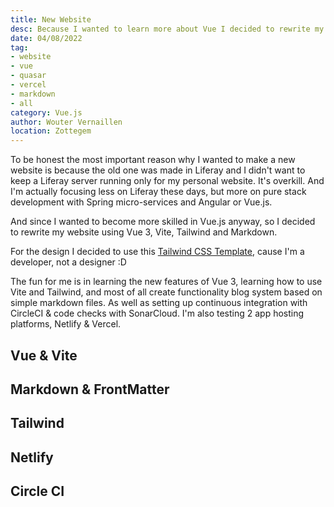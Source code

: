```yaml
---
title: New Website
desc: Because I wanted to learn more about Vue I decided to rewrite my website using Vue 3, Vite, Tailwind and Markdown.
date: 04/08/2022
tag:
- website
- vue
- quasar
- vercel
- markdown
- all
category: Vue.js
author: Wouter Vernaillen
location: Zottegem
---
```


To be honest the most important reason why I wanted to make a new website is because the old one was made in Liferay and I didn't want to keep a Liferay server running only for my personal website. It's overkill.
And I'm actually focusing less on Liferay these days, but more on pure stack development with Spring micro-services and Angular or Vue.js.

And since I wanted to become more skilled in Vue.js anyway, so I decided to rewrite my website using Vue 3, Vite, Tailwind and Markdown.

For the design I decided to use this [Tailwind CSS Template](https://tailwindtemplates.co/templates/startup), cause I'm a developer, not a designer :D

The fun for me is in learning the new features of Vue 3, learning how to use Vite and Tailwind, and most of all create functionality blog system based on simple markdown files.
As well as setting up continuous integration with CircleCI & code checks with SonarCloud. I'm also testing 2 app hosting platforms, Netlify & Vercel.

## Vue & Vite

## Markdown & FrontMatter

## Tailwind

## Netlify

## Circle CI
